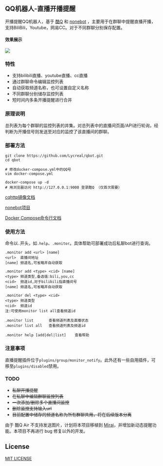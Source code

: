 QQ机器人-直播开播提醒
-------------
开播提醒QQ机器人，基于 [酷Q](https://cqp.cc) 和 [nonebot](https://github.com/nonebot/nonebot) ，主要用于在群聊中提醒直播开播，支持BiliBili，Youtube，网易CC。对于不同群聊分别保存配置。

#### 效果展示
![](images/1.jpg)
### 特性
- 支持bilibili直播、youtube直播、cc直播
- 通过群聊命令编辑监控列表
- 自动获取频道名称，也可设置自定义名称
- 不同群聊分别储存监控列表
- 短时间内多条开播提醒进行合并

### 原理说明
总列表为每个群聊的监控列表的并集。对总列表中的直播间页面/API进行轮询，经判断为开播信号则发送至对应的监控了该直播间的群聊。

### 部署方法

```shell script
git clone https://github.com/Lycreal/qbot.git
cd qbot

# 修改docker-compose.yml中的QQ号
vim docker-compose.yml

docker-compose up -d
# 用浏览器访问 http://127.0.0.1:9000 登录酷Q （仅首次需要）
```

[cqhttp镜像文档](https://cqhttp.cc/docs/4.15/#/Docker)

[nonebot项目](https://github.com/nonebot/nonebot)

[Docker Compose命令行文档](https://docs.docker.com/compose/reference/overview/)

### 使用方法
命令以`.`开头，如`.help`、`.monitor`。具体帮助可部署成功后私聊bot进行查询。
```text
.monitor add <url> [name]
<url>  直播间地址
[name] 频道名,可省略并自动获取

.monitor add <type> <cid> [name]
<type> 频道类型,备选值:bili,you,cc
<cid>  频道id,对于bilibili指直播间号
[name] 频道名,可省略并自动获取

.monitor del <type> <cid>
<type> 频道类型
<cid>  频道id
注:可使用monitor list all查看频道id

.monitor list       查看频道列表及直播状态
.monitor list all   查看频道列表及频道id

.monitor help [add|del|list]    查看帮助
```

### 注意事项
直播提醒插件位于`plugins/group/monitor_notify`。此外还有一些自用插件，可移至`plugins/disabled`禁用。

### TODO
- ~~私聊开播提醒~~
- ~~在私聊中编辑群聊监控列表~~
- ~~一次添加/删除多个直播间监控~~
- ~~删除监控支持输入url~~
- ~~目前配置中储存的频道名称为所有群聊共用，将在后续版本分离~~

由于 酷Q Air 不支持发送图片，计划将本项目移植到 [Mirai](https://github.com/mamoe/mirai)，并增加新动态提醒功能。本项目不再进行 bug 修复以外的开发。

## License
[MIT LICENSE](LICENSE)
